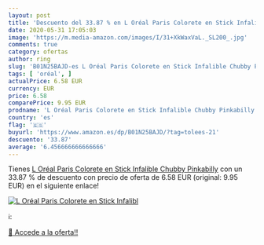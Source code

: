 ```yaml
---
layout: post
title: 'Descuento del 33.87 % en L Oréal Paris Colorete en Stick Infalibl'
date: 2020-05-31 17:05:03
image: 'https://m.media-amazon.com/images/I/31+XkWaxVaL._SL200_.jpg'
comments: true
category: ofertas
author: ring
slug: 'B01N25BAJD-es L Oréal Paris Colorete en Stick Infalible Chubby Pinkabilly'
tags: [ 'oréal', ]
actualPrice: 6.58 EUR
currency: EUR
price: 6.58
comparePrice: 9.95 EUR
prodname: 'L Oréal Paris Colorete en Stick Infalible Chubby Pinkabilly'
country: 'es'
flag: '🇪🇸'
buyurl: 'https://www.amazon.es/dp/B01N25BAJD/?tag=tolees-21'
descuento: '33.87'
average: '6.456666666666666'
---
```


Tienes [L Oréal Paris Colorete en Stick Infalible Chubby Pinkabilly](https://www.amazon.es/dp/B01N25BAJD/?tag=tolees-21) con un 33.87 % de descuento con precio de oferta de 6.58 EUR (original: 9.95 EUR) en el siguiente enlace!

[![L Oréal Paris Colorete en Stick Infalibl](https://m.media-amazon.com/images/I/31+XkWaxVaL._SL200_.jpg)](https://www.amazon.es/dp/B01N25BAJD/?tag=tolees-21)

ℹ️:


[🛒 Accede a la oferta!!](https://www.amazon.es/dp/B01N25BAJD/?tag=tolees-21)
